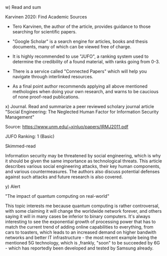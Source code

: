w) Read and sum

Karvinen 2020: Find Academic Sources

- Tero Karvinen, the author of the article, provides guidance to those searching for scientific papers.

- "Google Scholar" is a search engine for articles, books and thesis documents, many of which can be viewed free of charge.

- It is highly recommended to use "JUFO", a ranking system used to determine the credibility of a found material, with ranks going from 0-3.

- There is a service called "Connected Papers" which will help you navigate through interlinked resources.

- As a final point author recommends applying all above mentioned methologies when doing your own research, and warns to be caucious of none proof-read publications.

x) Journal. Read and summarize a peer reviewed scholary journal article
 "Social Engineering: The Neglected Human Factor for Information Security Management"
 
 Source: https://www.unm.edu/~xinluo/papers/IRMJ2011.pdf
 
 JUFO Ranking: 1 (Basic)
 
 Skimmed-read
 
 Information security may be threatened by social engineering, which is why it should be given the same importance as technological threats. This article describes various social engineering attacks, their key human components, and various countermeasures. The authors also discuss potential defenses against such attacks and future research is also covered.
 
y) Alert

"The impact of quantum computing on real-world"

This topic interests me because quantum computing is rather controversal, with some claiming it will change the worldwide network forever, and others saying it will in many cases be inferior to binary computers. It's always interesting to see the exponential growth of processing power that has to match the current trend of adding online capabilities to everything, from cars to toasters, which leads to an increased demand on higher bandwith networks and better IT infrastructure - the most recent example being the mentioned 5G technology, which is ,frankly, "soon" to be succeeded by 6G - which has reportedly been developed and tested by Samsung already.
